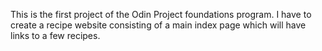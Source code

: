 This is the first project of the Odin Project foundations program.
I have to create a recipe website consisting of a main index page which will have links to a few recipes. 